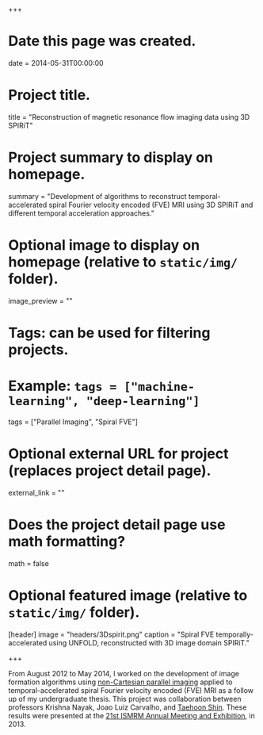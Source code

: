 +++
# Date this page was created.
date = 2014-05-31T00:00:00

# Project title.
title = "Reconstruction of magnetic resonance flow imaging data using 3D SPIRiT"

# Project summary to display on homepage.
summary = "Development of algorithms to reconstruct temporal-accelerated spiral Fourier velocity encoded (FVE) MRI using 3D SPIRiT and different temporal acceleration approaches."

# Optional image to display on homepage (relative to `static/img/` folder).
image_preview = ""

# Tags: can be used for filtering projects.
# Example: `tags = ["machine-learning", "deep-learning"]`
tags = ["Parallel Imaging", "Spiral FVE"]

# Optional external URL for project (replaces project detail page).
external_link = ""

# Does the project detail page use math formatting?
math = false

# Optional featured image (relative to `static/img/` folder).
[header]
image = "headers/3Dspirit.png"
caption = "Spiral FVE temporally-accelerated using UNFOLD, reconstructed with 3D image domain SPIRiT."

+++

From August 2012 to May 2014, I worked on the development of image formation algorithms using [non-Cartesian parallel imaging](https://www.ncbi.nlm.nih.gov/pmc/articles/PMC3304997/) applied to temporal-accelerated spiral Fourier velocity encoded (FVE) MRI as a follow up of my undergraduate thesis. This project was collaboration between professors Krishna Nayak, Joao Luiz Carvalho, and [Taehoon Shin](https://www.researchgate.net/profile/Taehoon_Shin). These results were presented at the [21st ISMRM Annual Meeting and Exhibition](https://www.ismrm.org/13/), in 2013.